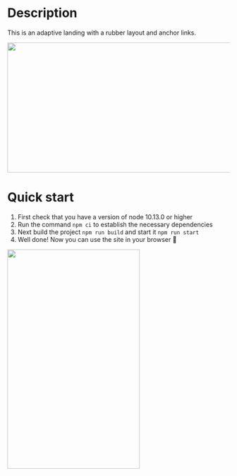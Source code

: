 # Description

This is an adaptive landing with a rubber layout and anchor links.

<img src="https://user-images.githubusercontent.com/45073400/192780138-5580c8b7-5c50-413b-9713-ccbd342c30ba.gif" width="550" height="294">


# Quick start

1. First check that you have a version of node 10.13.0 or higher
2. Run the command `npm ci` to establish the necessary dependencies
3. Next build the project `npm run build` and start it `npm run start`
4. Well done! Now you can use the site in your browser 🙌

<img src="https://user-images.githubusercontent.com/45073400/192780591-cffaae29-1492-4db8-9e6f-918db8bec923.png" width="300" height="496">


